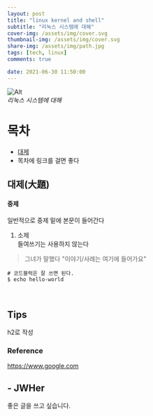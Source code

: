 ```yaml
---
layout: post
title: "linux kernel and shell"
subtitle: "리눅스 시스템에 대해"
cover-img: /assets/img/cover.svg
thumbnail-img: /assets/img/cover.svg
share-img: /assets/img/path.jpg
tags: [tech, linux]
comments: true

date: 2021-06-30 11:50:00 
---
```


<!-- image repository: https://raw.githubusercontent.com/JWHer/jwher.github.io/master/_posts/images/ -->
![Alt](some-awesome-image.png "awesome")  
*리눅스 시스템에 대해*  

# 목차
* [대제](#Preflight)
* 목차에 링크를 걸면 좋다

## 대제(大題)  

#### 중제

일반적으로 중제 밑에 본문이 들어간다

1. 소제  
들여쓰기는 사용하지 않는다

> 그녀가 말했다 "이야기/사례는 여기에 들어가요"

```shell
# 코드블럭은 잘 쓰면 된다.
$ echo hello-world
```
   
<br/>

## Tips

h2로 작성

### Reference  
https://www.google.com


## - JWHer  
좋은 글을 쓰고 싶습니다.

<!-- update log -->
<!--
본문에 추가할 내용을 적는다.
-->